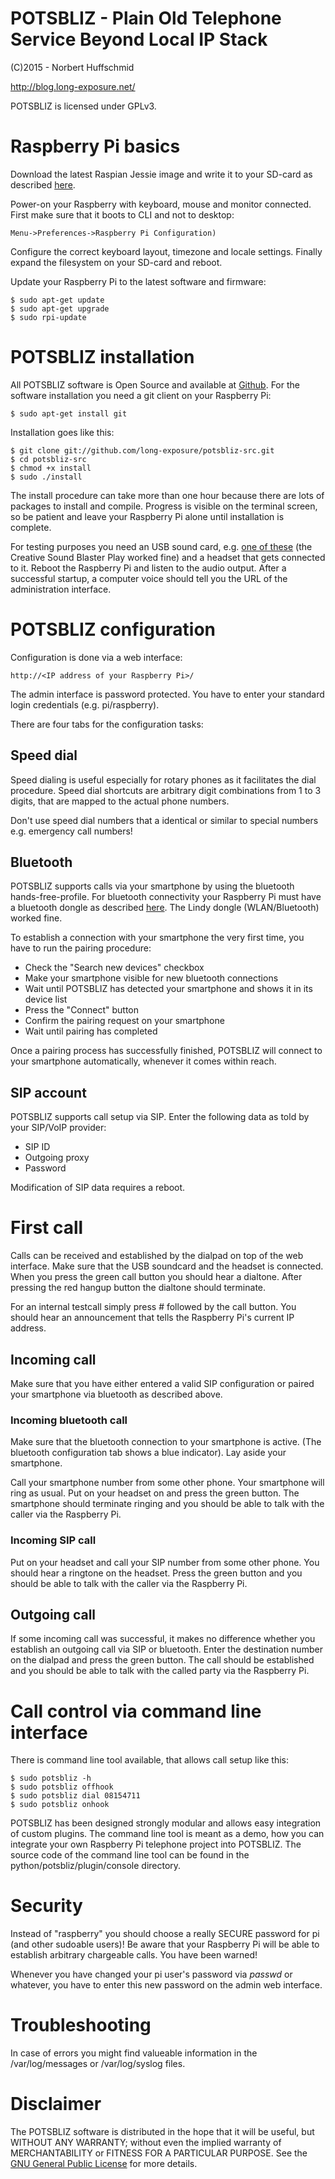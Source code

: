 # POTSBLIZ - Plain Old Telephone Service Beyond Local IP Stack

(C)2015 - Norbert Huffschmid

http://blog.long-exposure.net/

POTSBLIZ is licensed under GPLv3.

# Raspberry Pi basics

Download the latest Raspian Jessie image and write it to your SD-card as
described [here](http://www.raspbian.org/).

Power-on your Raspberry with keyboard, mouse and monitor connected. First make
sure that it boots to CLI and not to desktop:

	Menu->Preferences->Raspberry Pi Configuration)
	
Configure the correct keyboard layout, timezone and locale settings. Finally
expand the filesystem on your SD-card and reboot.

Update your Raspberry Pi to the latest software and firmware:

    $ sudo apt-get update
    $ sudo apt-get upgrade
    $ sudo rpi-update

# POTSBLIZ installation

All POTSBLIZ software is Open Source and available at
[Github](https://github.com/long-exposure/potsbliz-src).
For the software installation you need a git client on your Raspberry Pi:

    $ sudo apt-get install git

Installation goes like this:

    $ git clone git://github.com/long-exposure/potsbliz-src.git
    $ cd potsbliz-src
    $ chmod +x install
    $ sudo ./install

The install procedure can take more than one hour because there are lots of
packages to install and compile. Progress is visible on the terminal screen,
so be patient and leave your Raspberry Pi alone until installation is
complete.

For testing purposes you need an USB sound card, e.g.
[one of these](http://elinux.org/RPi_VerifiedPeripherals#USB_Sound_Cards)
(the Creative Sound Blaster Play worked fine) and a headset that gets connected
to it. Reboot the Raspberry Pi and listen to the audio output. After a
successful startup, a computer voice should tell you the URL of the
administration interface.

# POTSBLIZ configuration

Configuration is done via a web interface:

    http://<IP address of your Raspberry Pi>/

The admin interface is password protected. You have to enter your standard login
credentials (e.g. pi/raspberry).

There are four tabs for the configuration tasks:

## Speed dial

Speed dialing is useful especially for rotary phones as it facilitates the
dial procedure. Speed dial shortcuts are arbitrary digit combinations from
1 to 3 digits, that are mapped to the actual phone numbers.

Don't use speed dial numbers that a identical or similar to special numbers
e.g. emergency call numbers!

## Bluetooth

POTSBLIZ supports calls via your smartphone by using the bluetooth
hands-free-profile. For bluetooth connectivity your Raspberry Pi must have a
bluetooth dongle as described
[here](http://elinux.org/RPi_USB_Bluetooth_adapters). The Lindy dongle
(WLAN/Bluetooth) worked fine.

To establish a connection with your smartphone the very first time, you have to
run the pairing procedure:

* Check the "Search new devices" checkbox
* Make your smartphone visible for new bluetooth connections
* Wait until POTSBLIZ has detected your smartphone and shows it in its device list
* Press the "Connect" button
* Confirm the pairing request on your smartphone
* Wait until pairing has completed

Once a pairing process has successfully finished, POTSBLIZ will connect to your
smartphone automatically, whenever it comes within reach.

## SIP account

POTSBLIZ supports call setup via SIP. Enter the following data as told by your
SIP/VoIP provider:
* SIP ID
* Outgoing proxy
* Password

Modification of SIP data requires a reboot.

# First call

Calls can be received and established by the dialpad on top of the web
interface. Make sure that the USB soundcard and the headset is connected. When
you press the green call button you should hear a dialtone. After pressing the
red hangup button the dialtone should terminate.

For an internal testcall simply press # followed by the call button. You should
hear an announcement that tells the Raspberry Pi's current IP address.

## Incoming call

Make sure that you have either entered a valid SIP configuration or paired your
smartphone via bluetooth as described above.

### Incoming bluetooth call

Make sure that the bluetooth connection to your smartphone is active. (The
bluetooth configuration tab  shows a blue indicator). Lay aside your
smartphone.

Call your smartphone number from some other phone. Your smartphone will ring as
usual. Put on your headset on and press the green button. The smartphone should
terminate ringing and you should be able to talk with the caller via the
Raspberry Pi.

### Incoming SIP call

Put on your headset and call your SIP number from some other phone. You should
hear a ringtone on the headset. Press the green button and you should be able
to talk with the caller via the Raspberry Pi.

## Outgoing call

If some incoming call was successful, it makes no difference whether you
establish an outgoing call via SIP or bluetooth. Enter the destination number
on the dialpad and press the green button. The call should be established and
you should be able to talk with the called party via the Raspberry Pi.

# Call control via command line interface

There is command line tool available, that allows call setup like this:

    $ sudo potsbliz -h
    $ sudo potsbliz offhook
    $ sudo potsbliz dial 08154711
    $ sudo potsbliz onhook

POTSBLIZ has been designed strongly modular and allows easy integration of
custom plugins. The command line tool is meant as a demo, how you can integrate
your own Raspberry Pi telephone project into POTSBLIZ. The source code of the
command line tool can be found in the python/potsbliz/plugin/console directory.

# Security

Instead of "raspberry" you should choose a really SECURE password for pi
(and other sudoable users)! Be aware that your Raspberry Pi will be able to
establish arbitrary chargeable calls. You have been warned!

Whenever you have changed your pi user's password via _passwd_ or whatever,
you have to enter this new password on the admin web interface.

# Troubleshooting

In case of errors you might find valueable information in the
/var/log/messages or /var/log/syslog files.

# Disclaimer

The POTSBLIZ software is distributed in the hope that it will be useful, but
WITHOUT ANY WARRANTY; without even the implied warranty of MERCHANTABILITY or
FITNESS FOR A PARTICULAR PURPOSE. See the
[GNU General Public License](http://www.gnu.org/licenses/gpl-3.0.en.html) for
more details.

